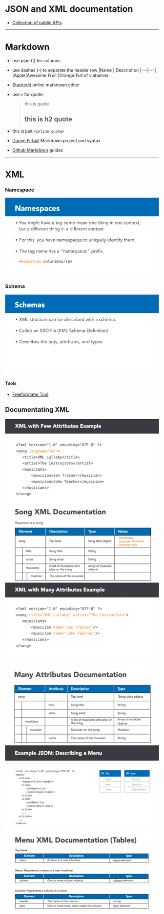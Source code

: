 # JSON and XML documentation

- [Collection of public APIs](https://www.programmableweb.com/)

---

# Markdown

- use pipe (|) for columns
- use dashes (-) to separate the header row
  |Name | Description
  |---|---|
  |Apple|Awesome Fruit
  |Orange|Full of viatamins

- [Stackedit](https://stackedit.io/) online markdown editor

- use `>` for quote.
  > this is quote
  >
  > ## this is h2 quote
- this is just `<inline quote>`
- [Daring Firball](https://daringfireball.net/projects/markdown/) Markdown project and syntax
- [Github Markdown](https://guides.github.com/features/mastering-markdown/) guides

---

# XML

### Namespace

![img/namespace.png](img/namespace.png)

### Schema

![img/schema.png](img/schema.png)

#### Tools

- [Freeformater Tool](https://www.freeformatter.com/xml-formatter.html)

## Documentating XML

![img/XML1.png](img/XML1.png)
![img/XML2.png](img/XML2.png)
![img/XML3.png](img/XML3.png)
![img/XML4.png](img/XML4.png)
![img/XML5.png](img/XML5.png)
![img/XML6.png](img/XML6.png)
